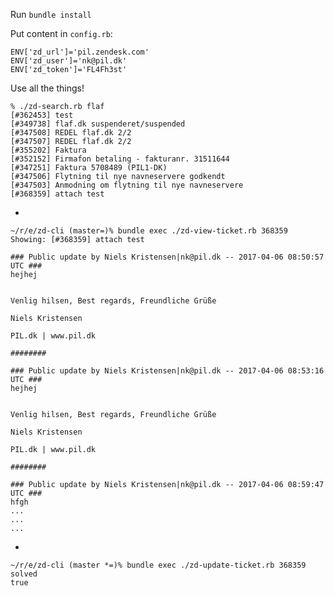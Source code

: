 Run `bundle install`

Put content in `config.rb`:

    ENV['zd_url']='pil.zendesk.com'
    ENV['zd_user']='nk@pil.dk'
    ENV['zd_token']='FL4Fh3st'

Use all the things!

    % ./zd-search.rb flaf
    [#362453] test
    [#349738] flaf.dk suspenderet/suspended
    [#347508] REDEL flaf.dk 2/2
    [#347507] REDEL flaf.dk 2/2
    [#355202] Faktura
    [#352152] Firmafon betaling - fakturanr. 31511644
    [#347251] Faktura 5708489 (PIL1-DK)
    [#347506] Flytning til nye navneservere godkendt
    [#347503] Anmodning om flytning til nye navneservere
    [#368359] attach test

-

    ~/r/e/zd-cli (master=)% bundle exec ./zd-view-ticket.rb 368359
    Showing: [#368359] attach test

    ### Public update by Niels Kristensen|nk@pil.dk -- 2017-04-06 08:50:57 UTC ###
    hejhej


    Venlig hilsen, Best regards, Freundliche Grüße

    Niels Kristensen

    PIL.dk | www.pil.dk

    ########

    ### Public update by Niels Kristensen|nk@pil.dk -- 2017-04-06 08:53:16 UTC ###
    hejhej


    Venlig hilsen, Best regards, Freundliche Grüße

    Niels Kristensen

    PIL.dk | www.pil.dk

    ########

    ### Public update by Niels Kristensen|nk@pil.dk -- 2017-04-06 08:59:47 UTC ###
    hfgh
    ...
    ...
    ...

-

    ~/r/e/zd-cli (master *=)% bundle exec ./zd-update-ticket.rb 368359 solved
    true

